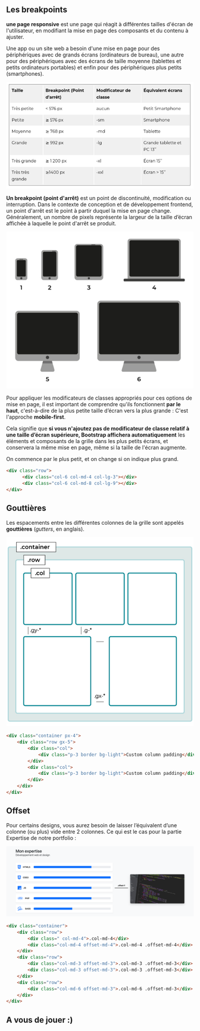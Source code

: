## Les breakpoints

**une page responsive** est une page qui réagit à différentes tailles d'écran de l'utilisateur, en modifiant la mise en page des composants et du contenu à ajuster.

Une app ou un site web a besoin d'une mise en page pour des périphériques avec de grands écrans (ordinateurs de bureau), une autre pour des périphériques avec des écrans de taille moyenne (tablettes et petits ordinateurs portables) et enfin pour des périphériques plus petits (smartphones).

![[taille_breakpoints.png]](./img/taille_breakpoints.png)

**Un breakpoint (point d'arrêt)** est un point de discontinuité, modification ou interruption. Dans le contexte de conception et de développement frontend, un point d'arrêt est le point à partir duquel la mise en page change. Généralement, un nombre de pixels représente la largeur de la taille d’écran affichée à laquelle le point d'arrêt se produit.

![[breakscrean.jpg]](./img/breakscrean.jpg)

Pour appliquer les modificateurs de classes appropriés pour ces options de mise en page, il est important de comprendre qu'ils fonctionnent **par le haut**, c'est-à-dire de la plus petite taille d’écran vers la plus grande : C'est l'approche **mobile-first**.


Cela signifie que **si vous n'ajoutez pas de modificateur de classe relatif à une taille d’écran supérieure, Bootstrap affichera automatiquement** les éléments et composants de la grille dans les plus petits écrans, et conservera la même mise en page, même si la taille de l'écran augmente.

On commence par le plus petit, et on change si on indique plus grand.

```html
<div class="row">
      <div class="col-6 col-md-4 col-lg-3"></div>
      <div class="col-6 col-md-8 col-lg-9"></div>
</div>
```

## Gouttières
Les espacements entre les différentes colonnes de la grille sont appelés **gouttières** (_gutters_, en anglais).

![[gouttiere.jpg]](./img/gouttiere.jpg)

```html
<div class="container px-4">
    <div class="row gx-5">
        <div class="col">
            <div class="p-3 border bg-light">Custom column padding</div>
        </div>
        <div class="col">
            <div class="p-3 border bg-light">Custom column padding</div>
        </div>
    </div>
</div>
```

## Offset

Pour certains designs, vous aurez besoin de laisser l’équivalent d’une colonne (ou plus) vide entre 2 colonnes. Ce qui est le cas pour la partie Expertise de notre portfolio :

![[offset.png]](./img/offset.png)

```html
<div class="container">
    <div class="row">
        <div class=" col-md-4">.col-md-4</div>
        <div class="col-md-4 offset-md-4">.col-md-4 .offset-md-4</div>
    </div>
    <div class="row">
        <div class="col-md-3 offset-md-3">.col-md-3 .offset-md-3</div>
        <div class="col-md-3 offset-md-3">.col-md-3 .offset-md-3</div>
    </div>
    <div class="row">
        <div class="col-md-6 offset-md-3">.col-md-6 .offset-md-3</div>
    </div>
</div>
```


## A vous de jouer :)